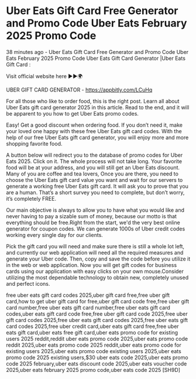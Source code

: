 # Uber Eats Gift Card Free Generator and Promo Code Uber Eats February 2025 Promo Code

38 minutes ago - Uber Eats Gift Card Free Generator and Promo Code Uber Eats February 2025 Promo Code Uber Eats Gift Card Generator |Uber Eats Gift Card :

Visit official website here ►►🌍 

UBER GIFT CARD GENERATOR - https://appbitly.com/LCuHq

For all those who like to order food, this is the right post. Learn all about Uber Eats gift card generator 2025 in this article. Read to the end, and it will be apparent to you how to get Uber Eats promo codes.

Easy! Get a good discount when ordering food. If you don’t need it, make your loved one happy with these free Uber Eats gift card codes. With the help of our free Uber Eats gift card generator, you will enjoy more and more shopping favorite food.

A button below will redirect you to the database of promo codes for Uber Eats 2025. Click on it. The whole process will not take long. Your favorite food will be at your address, and you will still get an Uber Eats discount. Many of you are coffee and tea lovers, Once you are there, you need to choose the Uber Eats gift card value you want and wait for our servers to generate a working free Uber Eats gift card. It will ask you to prove that you are a human. That’s a short survey you need to complete, but don’t worry, it’s completely FREE.

Our main objective is always to allow you to have what you would like and never having to pay a sizable sum of money, because our motto is that everything should be free.Right from the start, we'd the very best online generator for coupon codes. We can generate 1000s of Uber credit codes working every single day for our clients.

Pick the gift card you will need and make sure there is still a whole lot left, and currently our web application will need all the required measures and generate your Uber code. Then, copy and save the code before you utilize it in the web or web application. Now you will get gift codes for business cards using our application with easy clicks on your own mouse.Consider utilizing the most dependable technology to obtain new, completely unused and perfect icons.

free uber eats gift card codes 2025,uber gift card free,free uber gift card,how to get uber gift card for free,uber gift card code free,free uber gift card number,free uber eats gift card number,free uber eats gift card codes,uber eats gift card code free,free uber gift card code 2025,free uber gift card codes 2025,free uber eats gift card codes 2025,free uber eats gift card codes 2025,free uber credit card,uber eats gift card free,free uber eats gift card,uber eats free gift card,uber eats promo code for existing users 2025 reddit,reddit uber eats promo code 2025,uber eats promo code reddit 2025,uber eats promo code 2025 reddit,uber eats promo code for existing users 2025,uber eats promo code existing users 2025,uber eats promo code 2025 existing users,$30 uber eats code 2025,uber eats promo code 2025 february,uber eats discount code 2025,uber eats voucher code 2025,uber eats february 2025 promo code,uber eats code 2025 [SH9D]

